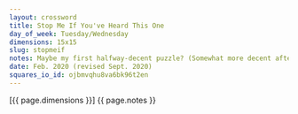 ```yaml
---
layout: crossword
title: Stop Me If You've Heard This One
day_of_week: Tuesday/Wednesday
dimensions: 15x15
slug: stopmeif
notes: Maybe my first halfway-decent puzzle? (Somewhat more decent after a revision!) Those who know me will not be surprised by this theme in the slightest. Apologies.
date: Feb. 2020 (revised Sept. 2020)
squares_io_id: ojbmvqhu8va6bk96t2en
---
```

[{{ page.dimensions }}] {{ page.notes }}